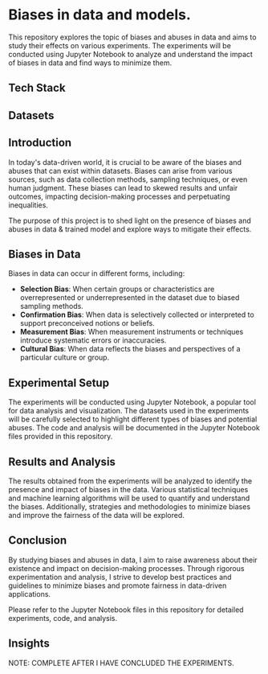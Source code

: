# Biases in data and models.

This repository explores the topic of biases and abuses in data and aims to study their effects on various experiments. The experiments will be conducted using Jupyter Notebook to analyze and understand the impact of biases in data and find ways to minimize them.

## Tech Stack


## Datasets


## Introduction

In today's data-driven world, it is crucial to be aware of the biases and abuses that can exist within datasets. Biases can arise from various sources, such as data collection methods, sampling techniques, or even human judgment. These biases can lead to skewed results and unfair outcomes, impacting decision-making processes and perpetuating inequalities.

The purpose of this project is to shed light on the presence of biases and abuses in data & trained model and explore ways to mitigate their effects.

## Biases in Data

Biases in data can occur in different forms, including:

- **Selection Bias**: When certain groups or characteristics are overrepresented or underrepresented in the dataset due to biased sampling methods.
- **Confirmation Bias**: When data is selectively collected or interpreted to support preconceived notions or beliefs.
- **Measurement Bias**: When measurement instruments or techniques introduce systematic errors or inaccuracies.
- **Cultural Bias**: When data reflects the biases and perspectives of a particular culture or group.

## Experimental Setup

The experiments will be conducted using Jupyter Notebook, a popular tool for data analysis and visualization. The datasets used in the experiments will be carefully selected to highlight different types of biases and potential abuses. The code and analysis will be documented in the Jupyter Notebook files provided in this repository.

## Results and Analysis

The results obtained from the experiments will be analyzed to identify the presence and impact of biases in the data. Various statistical techniques and machine learning algorithms will be used to quantify and understand the biases. Additionally, strategies and methodologies to minimize biases and improve the fairness of the data will be explored.

## Conclusion

By studying biases and abuses in data, I aim to raise awareness about their existence and impact on decision-making processes. Through rigorous experimentation and analysis, I strive to develop best practices and guidelines to minimize biases and promote fairness in data-driven applications.

Please refer to the Jupyter Notebook files in this repository for detailed experiments, code, and analysis.

## Insights

NOTE: COMPLETE AFTER I HAVE CONCLUDED THE EXPERIMENTS.
